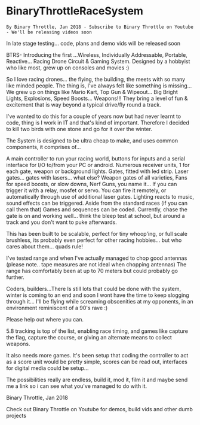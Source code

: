 # BinaryThrottleRaceSystem
    By Binary Throttle, Jan 2018 - Subscribe to Binary Throttle on Youtube - We'll be releasing videos soon
    
In late stage testing... code, plans and demo vids will be released soon

BTRS- Introducing the first ...Wireless, Individually Addressable, Portable, Reactive... Racing Drone Circuit &amp; Gaming System.  Designed by a hobbyist who like most, grew up on consoles and movies :)

So I love racing drones... the flying, the building, the meets with so many like minded people. 
The thing is, I've always felt like something is missing... 
We grew up on things like Mario Kart, Top Gun & Wipeout... Big Bright Lights, Explosions, Speed Boosts... Weapons!!!
They bring a level of fun & excitement that is way beyond a typical drive/fly round a track.

I've wanted to do this for a couple of years now but had never learnt to code, thing is I work in IT and that's kind of important. 
Therefore I decided to kill two birds with one stone and go for it over the winter. 

The System is designed to be ultra cheap to make, and uses common components, it comprises of...

A main controller to run your racing world, buttons for inputs and a serial interface for I/O to/from your PC or android.
Numerous receiver units, 1 for each gate, weapon or background lights.
Gates, fitted with led strip.
Laser gates... gates with lasers... what else?
Weapon gates of all varieties, Fans for speed boosts, or slow downs, Nerf Guns, you name it... If you can trigger it with a relay, mosfet or servo. You can fire it remotely, or automatically through use of additional laser gates.
Lighting reacts to music, sound effects can be triggered.
Aside from the standard races (if you can call them that) Games and sequences can be coded.
Currently, chase the gate is on and working well... think the bleep test at school, but around a track and you don't want to puke afterwards.

This has been built to be scalable, perfect for tiny whoop'ing, or full scale brushless, its probably even perfect for other racing hobbies... but who cares about them... quads rule!

I've tested range and when I've actually managed to chop good antennas (please note.. tape measures are not ideal when chopping antennas) The range has comfortably been at up to 70 meters but could probably go further.

Coders, builders...There Is still lots that could be done with the system, winter is coming to an end and soon I wont have the time to keep slogging through it... I'll be flying while screaming obscenities at my opponents, in an environment reminiscent of a 90's rave :)

Please help out where you can.

5.8 tracking is top of the list, enabling race timing, and games like capture the flag, capture the course, or giving an alternate means to collect weapons.

It also needs more games. It's been setup that coding the controller to act as a score unit would be pretty simple, scores can be read out, interfaces for digital media could be setup...

The possibilities really are endless, 
build it, mod it, film it and maybe send me a link so i can see what you've managed to do with it.

Binary Throttle, Jan 2018

Check out Binary Throttle on Youtube for demos, build vids and other dumb projects
